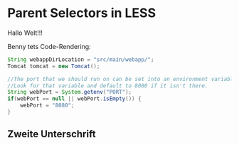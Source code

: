 <!--*
  title: Parent Selectors in LESS
  description: Erklärung wie "Parent Selectors" die Schreibweise für lange Selektoren vereinfachen können.
  tags: ["schon-gewusst", "kurztipp", "Less v1.7.4"]
*-->

# Parent Selectors in LESS

Hallo Welt!!!

Benny tets Code-Rendering:

```java
String webappDirLocation = "src/main/webapp/";
Tomcat tomcat = new Tomcat();

//The port that we should run on can be set into an environment variable
//Look for that variable and default to 8080 if it isn't there.
String webPort = System.getenv("PORT");
if(webPort == null || webPort.isEmpty()) {
    webPort = "8080";
}
```

## Zweite Unterschrift
